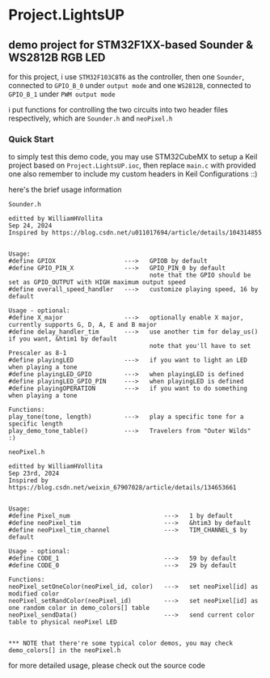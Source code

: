 # Project.LightsUP
## demo project for STM32F1XX-based Sounder &amp; WS2812B RGB LED

for this project, i use `STM32F103C8T6` as the controller, 
then one `Sounder`, connected to `GPIO_B_0` under `output mode`
and one `WS2812B`, connected to `GPIO_B_1` under `PWM output mode`

i put functions for controlling the two circuits into two header files respectively,
which are `Sounder.h` and `neoPixel.h`

### Quick Start
to simply test this demo code, you may use STM32CubeMX to setup a Keil project based on `Project.LightsUP.ioc`, then replace `main.c` with provided one
also remember to include my custom headers in Keil Configurations   ::)

here's the brief usage information

```
Sounder.h

editted by WilliamHVollita
Sep 24, 2024
Inspired by https://blog.csdn.net/u011017694/article/details/104314855


Usage:
#define GPIOX                   --->   GPIOB by default
#define GPIO_PIN_X              --->   GPIO_PIN_0 by default
									   note that the GPIO should be set as GPIO_OUTPUT with HIGH maximum output speed
#define overall_speed_handler   --->   customize playing speed, 16 by default

Usage - optional:
#define X_major                 --->   optionally enable X major, currently supports G, D, A, E and B major
#define delay_handler_tim       --->   use another tim for delay_us() if you want, &htim1 by default
									   note that you'll have to set Prescaler as 8-1
#define playingLED              --->   if you want to light an LED when playing a tone
#define playingLED_GPIO         --->   when playingLED is defined
#define playingLED_GPIO_PIN     --->   when playingLED is defined
#define playingOPERATION        --->   if you want to do something when playing a tone

Functions:
play_tone(tone, length)         --->   play a specific tone for a specific length
play_demo_tone_table()          --->   Travelers from "Outer Wilds"   :)
```

```
neoPixel.h

editted by WilliamHVollita
Sep 23rd, 2024
Inspired by https://blog.csdn.net/weixin_67907028/article/details/134653661


Usage: 
#define Pixel_num                          --->   1 by default
#define neoPixel_tim                       --->   &htim3 by default
#define neoPixel_tim_channel               --->   TIM_CHANNEL_$ by default

Usage - optional:
#define CODE_1                             --->   59 by default
#define CODE_0                             --->   29 by default

Functions:
neoPixel_setOneColor(neoPixel_id, color)   --->   set neoPixel[id] as modified color
neoPixel_setRandColor(neoPixel_id)         --->   set neoPixel[id] as one random color in demo_colors[] table
neoPixel_sendData()                        --->   send current color table to physical neoPixel LED


*** NOTE that there're some typical color demos, you may check demo_colors[] in the neoPixel.h
```

for more detailed usage, please check out the source code
